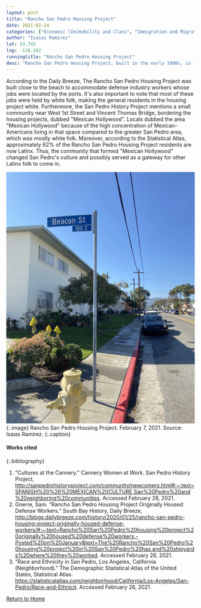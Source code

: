 ```yaml
---
layout: post
title: "Rancho San Pedro Housing Project"
date: 2021-02-24
categories: ["Economic (Im)mobility and Class", "Immigration and Migration"]
author: "Isaias Ramirez"
lat: 33.743
lng: -118.282
runningtitle: "Rancho San Pedro Housing Project"
desc: "Rancho San Pedro Housing Project, built in the early 1900s, is located at 275 West 1st Street, San Pedro, California."
---
```

According to the Daily Breeze, The Rancho San Pedro Housing Project was built close to the beach to accommodate defense industry workers whose jobs were located by the ports. It's also important to note that most of these jobs were held by white folk, making the general residents in the housing project white. Furthermore, the San Pedro History Project mentions a small community near West 1st Street and Vincent Thomas Bridge, bordering the housing projects, dubbed "Mexican Hollywood". Locals dubbed the area "Mexican Hollywood" because of the high concentration of Mexican-Americans living in that space compared to the greater San Pedro area, which was mostly white folk. Moreover, according to the Statistical Atlas, approximately 62% of the Rancho San Pedro Housing Project residents are now Latinx. Thus, the community that formed "Mexican Hollywood" changed San Pedro's culture and possibly served as a gateway for other Latinx folk to come in.

![Rancho San Pedro Housing Project](images/RanchoSanPedroHousingProject_Pin3_Image1.jpg)
   {:.image} 
Rancho San Pedro Housing Project. February 7, 2021. Source: Isaias Ramirez. 
   {:.caption} 

#### Works cited

{:.bibliography}
1. “Cultures at the Cannery.” Cannery Women at Work. San Pedro History Project, http://sanpedrohistoryproject.com/community/newcomers.html#:~:text=SPANISH%20%26%20MEXICAN%20CULTURE,San%20Pedro%20and%20neighboring%20communities. Accessed February 26, 2021. 
2. Gnerre, Sam. “Rancho San Pedro Housing Project Originally Housed Defense Workers.” South Bay History, Daily Breeze, http://blogs.dailybreeze.com/history/2020/01/25/rancho-san-pedro-housing-project-originally-housed-defense-workers/#:~:text=Rancho%20San%20Pedro%20housing%20project%20originally%20housed%20defense%20workers,-Posted%20on%20January&text=The%20Rancho%20San%20Pedro%20housing%20project%20in%20San%20Pedro%20has,and%20shipyards%20where%20they%20worked. Accessed February 26, 2021. 
3. “Race and Ethnicity in San Pedro, Los Angeles, California (Neighborhood).” The Demographic Statistical Atlas of the United States, Statistical Atlas. https://statisticalatlas.com/neighborhood/California/Los-Angeles/San-Pedro/Race-and-Ethnicit. Accessed February 26, 2021. 

[Return to Home](https://uclachicanxstudies.github.io/BarrioSuburbanisms/)

